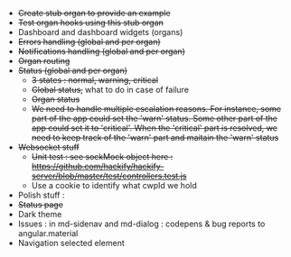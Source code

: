 * ~~Create stub organ to provide an example~~
* ~~Test organ hooks using this stub organ~~
* Dashboard and dashboard widgets (organs)
* ~~Errors handling (global and per organ)~~
* ~~Notifications handling (global and per organ)~~
* ~~Organ routing~~
* ~~Status (global and per organ)~~
  * ~~3 states : normal, warning, critical~~
  * ~~Global status,~~ what to do in case of failure
  * ~~Organ status~~
  * ~~We need to handle multiple escalation reasons. For instance, some part of the app could set the 'warn' status. Some other part of the app could set it to 'critical'. When the 'critical' part is resolved, we need to keep track of the 'warn' part and maitain the 'warn' status~~
* ~~Websocket stuff~~
  * ~~Unit test : see sockMock object here : https://github.com/hackify/hackify-server/blob/master/test/controllers.test.js~~
  * Use a cookie to identify what cwpId we hold
* Polish stuff :
 * ~~Status page~~
 * Dark theme
  * Issues : in md-sidenav and md-dialog : codepens & bug reports to angular.material
 * Navigation selected element
